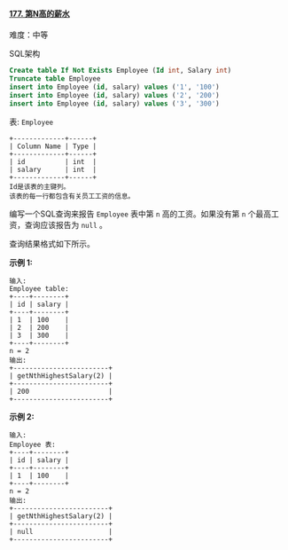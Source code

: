 ﻿#### [177\. 第N高的薪水](https://leetcode.cn/problems/nth-highest-salary/)

难度：中等

SQL架构
```sql
Create table If Not Exists Employee (Id int, Salary int)
Truncate table Employee
insert into Employee (id, salary) values ('1', '100')
insert into Employee (id, salary) values ('2', '200')
insert into Employee (id, salary) values ('3', '300')
```

表: `Employee`

```
+-------------+------+
| Column Name | Type |
+-------------+------+
| id          | int  |
| salary      | int  |
+-------------+------+
Id是该表的主键列。
该表的每一行都包含有关员工工资的信息。
```

编写一个SQL查询来报告 `Employee` 表中第 `n` 高的工资。如果没有第 `n` 个最高工资，查询应该报告为 `null` 。

查询结果格式如下所示。

**示例 1:**

```
输入: 
Employee table:
+----+--------+
| id | salary |
+----+--------+
| 1  | 100    |
| 2  | 200    |
| 3  | 300    |
+----+--------+
n = 2
输出: 
+------------------------+
| getNthHighestSalary(2) |
+------------------------+
| 200                    |
+------------------------+
```

**示例 2:**

```
输入: 
Employee 表:
+----+--------+
| id | salary |
+----+--------+
| 1  | 100    |
+----+--------+
n = 2
输出: 
+------------------------+
| getNthHighestSalary(2) |
+------------------------+
| null                   |
+------------------------+
```

